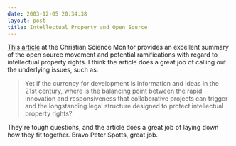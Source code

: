 ```yaml
---
date: 2003-12-05 20:34:38
layout: post
title: Intellectual Property and Open Source
---
```


[This article](http://www.csmonitor.com/2003/1204/p14s02-stct.html) at the Christian Science Monitor provides an excellent summary of the open source movement and potential ramifications with regard to intellectual property rights. I think the article does a great job of calling out the underlying issues, such as:


> Yet if the currency for development is information and ideas in the 21st century, where is the balancing point between the rapid innovation and responsiveness that collaborative projects can trigger and the longstanding legal structure designed to protect intellectual property rights?


They're tough questions, and the article does a great job of laying down how they fit together. Bravo Peter Spotts, great job.
